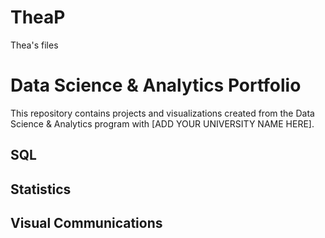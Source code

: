 # TheaP
Thea's files
# Data Science & Analytics Portfolio
This repository contains projects and visualizations created from the Data Science & Analytics program with [ADD YOUR UNIVERSITY NAME HERE].

## SQL

## Statistics

## Visual Communications
